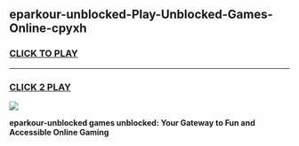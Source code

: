 
## eparkour-unblocked-Play-Unblocked-Games-Online-cpyxh
<h3>
<a href="https://premium76.site?title=eparkour-unblocked&ref=25A">CLICK TO PLAY</a></h3>
<hr>

<h3>
<a href="https://premium76.site?title=eparkour-unblocked&ref=25A">CLICK 2 PLAY</a>
  
</h3>

<a href="https://premium76.site?title=eparkour-unblocked&ref=25A"><img src="https://clearcache.store/games.png"></a>


**eparkour-unblocked games unblocked: Your Gateway to Fun and Accessible Online Gaming**
